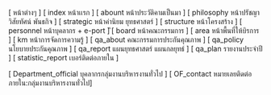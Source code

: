 [ หน้าต่างๆ ]
[ index หน้าเเรก ]
[ abount หน้าประวัติคามเป็นมา ]
[ philosophy หน้าปรัชญา วิสัยทัศน์ พันธกิจ ]
[ strategic หน้าค่านิยม ยุทธศาสตร์ ]
[ structure หน้าโครงสร้าง ]
[ personnel หน้าบุคลากร +  e-port ]
ิ[ board หน้าคณะกรรมการ ]
[ area หน้าพื้นที่ให้บิรการ ]
[ km หน้าการจัดการความรู้ ]
[ qa_about คณะกรรมการประกันคุณภาพ ]
[ qa_policy นโยบายประกันคุณภาพ ]
[ qa_report แผนยุทธศาสตร์ แผนกลยุทธ์  ]
[ qa_plan รายงานประจำปี ]
[ statistic_report เบอร์ติดต่อภายใน ]

[ Department_official บุคลากรกลุ่มงานบริหารงานทั่วไป ]
[ OF_contact หมายเลยติดต่อภายใน:กลุ่มงานบริหารงานทั่วไป]
